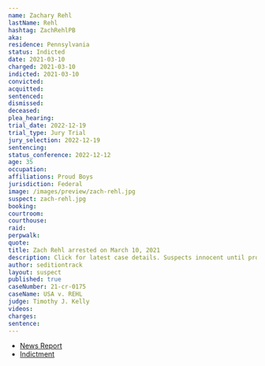 ```yaml
---
name: Zachary Rehl
lastName: Rehl
hashtag: ZachRehlPB
aka:
residence: Pennsylvania
status: Indicted
date: 2021-03-10
charged: 2021-03-10
indicted: 2021-03-10
convicted:
acquitted:
sentenced:
dismissed:
deceased:
plea_hearing:
trial_date: 2022-12-19
trial_type: Jury Trial
jury_selection: 2022-12-19
sentencing:
status_conference: 2022-12-12
age: 35
occupation:
affiliations: Proud Boys
jurisdiction: Federal
image: /images/preview/zach-rehl.jpg
suspect: zach-rehl.jpg
booking:
courtroom:
courthouse:
raid:
perpwalk:
quote:
title: Zach Rehl arrested on March 10, 2021
description: Click for latest case details. Suspects innocent until proven guilty.
author: seditiontrack
layout: suspect
published: true
caseNumber: 21-cr-0175
caseName: USA v. REHL
judge: Timothy J. Kelly
videos:
charges:
sentence:
---
```

- [News Report](https://www.bozemandailychronicle.com/ap_news/philly-proud-boys-president-charged-in-capitol-riot/article_d9524b45-6f2a-57ac-9720-dd7bdd5093fe.html)
- [Indictment](https://www.justice.gov/usao-dc/case-multi-defendant/file/1510986/download)
